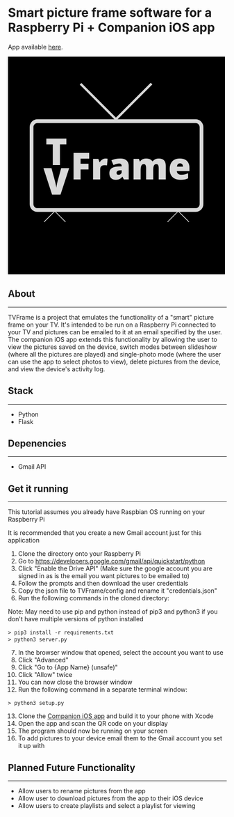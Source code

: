 # Smart picture frame software for a Raspberry Pi + Companion iOS app

App available [here](https://github.com/jdalamo/TVFrame_App).

![TVFrame Logo](media/TVFrame.png)

## About
---
TVFrame is a project that emulates the functionality of a "smart" picture frame on your TV.  It's intended to be run on a Raspberry Pi connected to your TV and pictures can be emailed to it at an email specified by the user.  The companion iOS app extends this functionality by allowing the user to view the pictures saved on the device, switch modes between slideshow (where all the pictures are played) and single-photo mode (where the user can use the app to select photos to view), delete pictures from the device, and view the device's activity log.

## Stack
---
- Python
- Flask

## Depenencies
---
- Gmail API

## Get it running
---
This tutorial assumes you already have Raspbian OS running on your Raspberry Pi

It is recommended that you create a new Gmail account just for this application
1. Clone the directory onto your Raspberry Pi
2. Go to https://developers.google.com/gmail/api/quickstart/python
3. Click "Enable the Drive API" (Make sure the google account you are signed in as is the email you want pictures to be emailed to)
4. Follow the prompts and then download the user credentials
5. Copy the json file to TVFrame/config and rename it "credentials.json"
6. Run the following commands in the cloned directory:

Note: May need to use pip and python instead of pip3 and python3 if you don't have multiple versions of python installed
```
> pip3 install -r requirements.txt
> python3 server.py
```

7. In the browser window that opened, select the account you want to use
8. Click "Advanced"
9. Click "Go to {App Name} (unsafe)"
10. Click "Allow" twice
11. You can now close the browser window
12. Run the following command in a separate terminal window:

```
> python3 setup.py
```

13. Clone the [Companion iOS app](https://github.com/jdalamo/TVFrame_App) and build it to your phone with Xcode
14. Open the app and scan the QR code on your display
15. The program should now be running on your screen
16. To add pictures to your device email them to the Gmail account you set it up with

## Planned Future Functionality
---
- Allow users to rename pictures from the app
- Allow user to download pictures from the app to their iOS device
- Allow users to create playlists and select a playlist for viewing